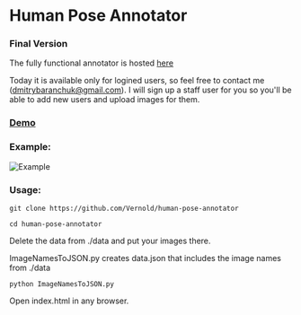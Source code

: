 Human Pose Annotator
====================

### Final Version
The fully functional annotator is hosted [here](http://annotator.pw/pose/)

Today it is available only for logined users, so feel free to contact me (dmitrybaranchuk@gmail.com). I will sign up a staff user for you so you'll be able to add new users and upload images for them. 

### [Demo](https://rawgit.com/Vernold/js-graph-annotator/master/index.html)

### Example:

![Example](http://joxi.net/DmB1Q0JHNXOR3r.jpg)
### Usage:

```
git clone https://github.com/Vernold/human-pose-annotator 

cd human-pose-annotator
``````
    
Delete the data from ./data and put your images there.
 
ImageNamesToJSON.py creates data.json that includes the image names from ./data
```
python ImageNamesToJSON.py 
``````

Open index.html in any browser.
